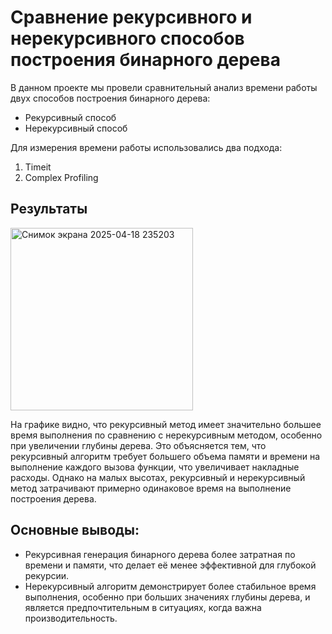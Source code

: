 # Сравнение рекурсивного и нерекурсивного способов построения бинарного дерева

В данном проекте мы провели сравнительный анализ времени работы двух способов построения бинарного дерева:
- Рекурсивный способ
- Нерекурсивный способ

Для измерения времени работы использовались два подхода:
1. Timeit
2. Complex Profiling

## Результаты
<img width="292" alt="Снимок экрана 2025-04-18 235203" src="https://github.com/user-attachments/assets/e6126fe7-4dfe-48dd-b9bf-1b3428a47f23" />


На графике видно, что рекурсивный метод имеет значительно большее время выполнения по сравнению с нерекурсивным методом, особенно при увеличении глубины дерева. Это объясняется тем, что рекурсивный алгоритм требует большего объема памяти и времени на выполнение каждого вызова функции, что увеличивает накладные расходы. Однако на малых высотах, рекурсивный и нерекурсивный метод затрачивают примерно одинаковое время на выполнение построения дерева. 

## Основные выводы:
- Рекурсивная генерация бинарного дерева более затратная по времени и памяти, что делает её менее эффективной для глубокой рекурсии.
- Нерекурсивный алгоритм демонстрирует более стабильное время выполнения, особенно при больших значениях глубины дерева, и является предпочтительным в ситуациях, когда важна производительность.

